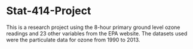 Stat-414-Project
================
This is a research project using the 8-hour primary ground level ozone readings and 23 other variables from the EPA website. The datasets used were the particulate data for ozone from 1990 to 2013. 
